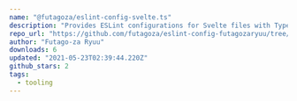 ```yaml
---
name: "@futagoza/eslint-config-svelte.ts"
description: "Provides ESLint configurations for Svelte files with TypeScript."
repo_url: "https://github.com/futagoza/eslint-config-futagozaryuu/tree/master/packages/@futagoza/eslint-config-svelte.ts"
author: "Futago-za Ryuu"
downloads: 6
updated: "2021-05-23T02:39:44.220Z"
github_stars: 2
tags: 
  - tooling
---
```

